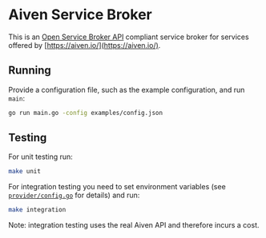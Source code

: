 # Aiven Service Broker

This is an [Open Service Broker API](https://www.openservicebrokerapi.org/) compliant service broker for services offered by [https://aiven.io/](https://aiven.io/).

## Running

Provide a configuration file, such as the example configuration, and run `main`:

```bash
go run main.go -config examples/config.json
```

## Testing

For unit testing run:

```bash
make unit
```

For integration testing you need to set environment variables (see [`provider/config.go`](https://github.com/alphagov/paas-aiven-broker/blob/8de53e8afb047edf47b8d5bf17b4105dc1507dc6/provider/config.go#L70-L90) for details) and run:

```bash
make integration
```

Note: integration testing uses the real Aiven API and therefore incurs a cost.
